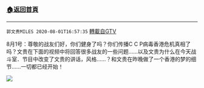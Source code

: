 ﻿###  [:house:返回首頁](https://github.com/ourhimalayas/txt)
---

`郭文贵MILES 2020-08-01T16:57:35` [轉載自GTV](https://gtv.org/web/#/UserInfo/5e596957357cc612d35a8044)

8月1号：尊敬的战友们好，你们健身了吗？你们传播C C P病毒香港危机真相了吗？文贵在下面的视频中将回答很多战友的一些问题……以及文贵为什么在今天战斗室．节目中改变了文贵的讲话，风格……？和文贵在昨晚做了一个香港的梦的细节……一切都已经开始！

[![](https://filegroup.gtv.org/cdn-cgi/image/width=600/https://filegroup.gtv.org/group1/web/20200801/18/02/0/a33af92a57ee1682b5ad2e351c4436b5.png)](https://filegroup.gtv.org/group3/default/20200801/16/57/0/76d90fb52edd34e5751947b36e20bfeb.MOV)